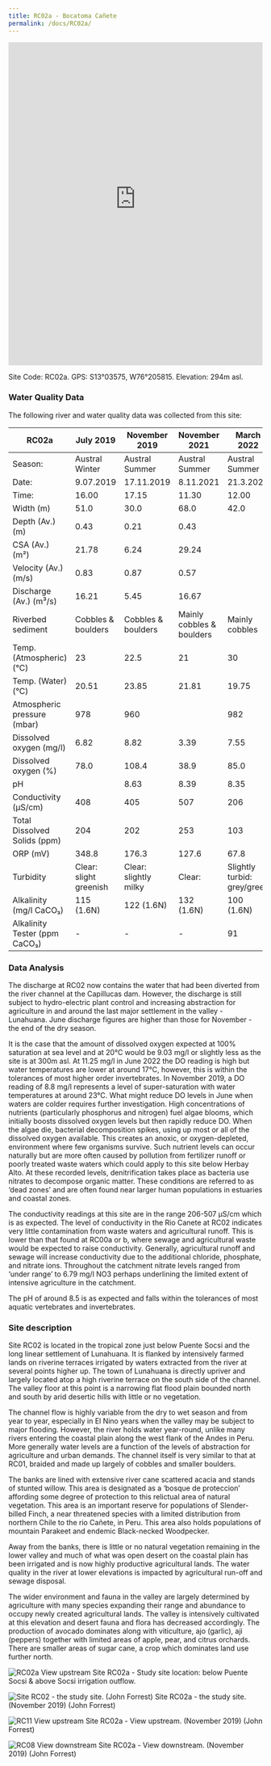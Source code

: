 ```yaml
---
title: RC02a - Bocatoma Cañete
permalink: /docs/RC02a/
---
```


<iframe width="100%" height="640" allowfullscreen style="border-style:none;" src="https://cavep-undc-hosting.netlify.com/sites/RC02a/app-files/"></iframe>


Site Code: RC02a.  GPS: S13°03575, W76°205815. Elevation:
294m asl.


### Water Quality Data

The following river and water quality data was collected from this site:

|     RC02a                            |     July 2019                   |     November 2019              |     November 2021                |     March 2022                       |     June 2022                |
|--------------------------------------|---------------------------------|--------------------------------|----------------------------------|--------------------------------------|------------------------------|
|     Season:                          |     Austral Winter              |     Austral Summer             |     Austral Summer               |     Austral Summer                   |     Austral Winter           |
|     Date:                            |     9.07.2019                   |     17.11.2019                 |     8.11.2021                    |     21.3.2022                        |     26.6.22                  |
|     Time:                            |     16.00                       |     17.15                      |     11.30                        |     12.00                            |     9.00                     |
|     Width (m)                        |     51.0                        |     30.0                       |     68.0                         |     42.0                             |     66.8                     |
|     Depth (Av.) (m)                  |     0.43                        |     0.21                       |     0.43                         |                                      |     0.68                     |
|     CSA (Av.) (m²)                   |     21.78                       |     6.24                       |     29.24                        |                                      |     45.42                    |
|     Velocity (Av.) (m/s)             |     0.83                        |     0.87                       |     0.57                         |                                      |     0.62                     |
|     Discharge (Av.) (m³/s)           |     16.21                       |     5.45                       |     16.67                        |                                      |     28.16                    |
|     Riverbed sediment                |     Cobbles & boulders          |     Cobbles & boulders         |     Mainly cobbles & boulders    |     Mainly cobbles                   |     Mainly cobbles           |
|     Temp. (Atmospheric) (°C)         |     23                          |     22.5                       |     21                           |     30                               |     17                       |
|     Temp. (Water) (°C)               |     20.51                       |     23.85                      |     21.81                        |     19.75                            |     16.64                    |
|     Atmospheric pressure (mbar)      |     978                         |     960                        |                                  |     982                              |     980                      |
|     Dissolved oxygen (mg/l)          |     6.82                        |     8.82                       |     3.39                         |     7.55                             |     11.25                    |
|     Dissolved oxygen (%)             |     78.0                        |     108.4                      |     38.9                         |     85.0                             |     121.0                    |
|     pH                               |                                 |     8.63                       |     8.39                         |     8.35                             |     8.46                     |
|     Conductivity (µS/cm)             |     408                         |     405                        |     507                          |     206                              |     460                      |
|     Total Dissolved Solids (ppm)     |     204                         |     202                        |     253                          |     103                              |     230                      |
|     ORP (mV)                         |     348.8                       |     176.3                      |     127.6                        |     67.8                             |     113.0                    |
|     Turbidity                        |     Clear:   slight greenish    |     Clear:   slightly milky    |     Clear:                       |     Slightly   turbid: grey/green    |     Clear: slightly green    |
|     Alkalinity (mg/l CaCO₃)          |     115 (1.6N)                  |     122 (1.6N)                 |     132 (1.6N)                   |     100 (1.6N)                       |     138 (1.6N)               |
|     Alkalinity Tester (ppm CaCO₃)    |     -                           |     -                          |     -                            |     91                               |     137                      |


### Data Analysis
The discharge at RC02 now contains the water that had been diverted from the river channel at the Capillucas dam. However, the discharge is still subject to  hydro-electric plant control and increasing abstraction for agriculture in and around the last major settlement in the valley - Lunahuana. June discharge figures are higher than those for November - the end of the dry season.

It is the case that the amount of dissolved oxygen expected at 100% saturation at sea level and at 20°C would be 9.03 mg/l or slightly less as the site is at 300m asl. At 11.25 mg/l in June 2022 the DO reading is high but water temperatures are lower at around 17°C, however, this is within the tolerances of most higher order invertebrates. In November 2019, a DO reading of 8.8 mg/l represents a level of super-saturation with water temperatures at around 23°C. What might reduce DO levels in June when waters are colder requires further investigation. High concentrations of nutrients (particularly phosphorus and nitrogen) fuel algae blooms, which initially boosts dissolved oxygen levels but then rapidly reduce DO. When the algae die, bacterial decomposition spikes, using up most or all of the dissolved oxygen available. This creates an anoxic, or oxygen-depleted, environment where few organisms survive. Such nutrient levels can occur naturally but are more often caused by pollution from fertilizer runoff or poorly treated waste waters which could apply to this site below Herbay Alto. At these recorded levels, denitrification takes place as bacteria use nitrates to decompose organic matter. These conditions are referred to as ‘dead zones’ and are often found near larger human populations in estuaries and coastal zones. 

The conductivity readings at this site are in the range 206-507 µS/cm which is as expected. The level of conductivity in the Rio Canete at RC02 indicates very little contamination from waste waters and agricultural runoff. This is lower than that found at RC00a or b, where sewage and agricultural waste would be expected to raise conductivity. Generally, agricultural runoff and sewage will increase conductivity due to the additional chloride, phosphate, and nitrate ions. Throughout the catchment nitrate levels ranged from ‘under range’ to 6.79 mg/l NO3 perhaps underlining the limited extent of intensive agriculture in the catchment.

The pH of around 8.5 is as expected and falls within the tolerances of most aquatic vertebrates and invertebrates.


### Site description
Site RC02 is located in the tropical zone just below Puente Socsi and the long linear settlement of Lunahuana. It is flanked by intensively farmed lands on riverine terraces irrigated by waters extracted from the river at several points higher up. The town of Lunahuana is directly upriver and largely located atop a high riverine terrace on the south side of the channel. The valley floor at this point is a narrowing flat flood plain bounded north and south by arid desertic hills with little or no vegetation.

The channel flow is highly variable from the dry to wet season and from year to year, especially in El Nino years when the valley may be subject to major  flooding. However, the river holds water year-round, unlike many rivers entering the coastal plain along the west flank of the Andes in Peru. More generally water levels are a function of the levels of abstraction for agriculture and urban demands. The channel itself is very similar to that at RC01, braided and made up largely of cobbles and smaller boulders. 

The banks are lined with extensive river cane scattered acacia and stands of stunted willow. This area is designated as a ‘bosque de proteccion’ affording some degree of protection to this relictual area of natural vegetation. This area is an important reserve for populations of Slender-billed Finch, a near threatened species with a limited distribution from northern Chile to the rio Cañete, in Peru. This area also holds populations of mountain Parakeet and endemic Black-necked Woodpecker. 

Away from the banks, there is little or no natural vegetation remaining in the lower valley and much of what was open desert on the coastal plain has been irrigated and is now highly productive agricultural lands. The water quality in the river at lower elevations is impacted by agricultural run-off and sewage disposal. 

The wider environment and fauna in the valley are largely determined by agriculture with many species expanding their range and abundance to occupy newly created agricultural lands. The valley is intensively cultivated at this elevation and desert fauna and flora has decreased accordingly. The production of avocado dominates along with viticulture, ajo (garlic), aji (peppers) together with limited areas of apple, pear, and citrus orchards. There are smaller areas of sugar cane, a crop which dominates land use further north. 


![RC02a View upstream](/assets/SiteDescriptions/RC02/RC02aBelowPuenteSocsi.jpg)
Site RC02a - Study site location: below Puente Socsi & above Socsi irrigation outflow.


![Site RC02 - the study site. (John Forrest)](/assets/SiteDescriptions/RC02/RC02Studysite.JPG)
Site RC02a - the study site.  (November 2019) (John Forrest)


![RC11 View upstream](/assets/SiteDescriptions/RC02/RC02Viewupstream.JPG)
Site RC02a - View upstream.  (November 2019) (John Forrest)


![RC08 View downstream](/assets/SiteDescriptions/RC02/RC02Viewdownstream.JPG)
Site RC02a - View downstream.  (November 2019) (John Forrest)
